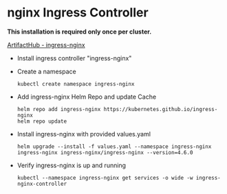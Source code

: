 # nginx Ingress Controller

**This installation is required only once per cluster.**

[ArtifactHub - ingress-nginx](https://artifacthub.io/packages/helm/ingress-nginx/ingress-nginx)

* Install ingress controller "ingress-nginx"

* Create a namespace

  ```shell
  kubectl create namespace ingress-nginx
  ```

* Add ingress-nginx Helm Repo and update Cache

  ```shell
  helm repo add ingress-nginx https://kubernetes.github.io/ingress-nginx
  helm repo update
  ```

* Install ingress-nginx with provided values.yaml

  ```shell
  helm upgrade --install -f values.yaml --namespace ingress-nginx ingress-nginx ingress-nginx/ingress-nginx --version=4.6.0
  ```

* Verify ingress-nginx is up and running

  ```shell
  kubectl --namespace ingress-nginx get services -o wide -w ingress-nginx-controller
  ```
